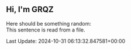 ## Hi, I'm GRQZ
Here should be something random:  
This sentence is read from a file.


Last Update: 2024-10-31 06:13:32.847581+00:00
